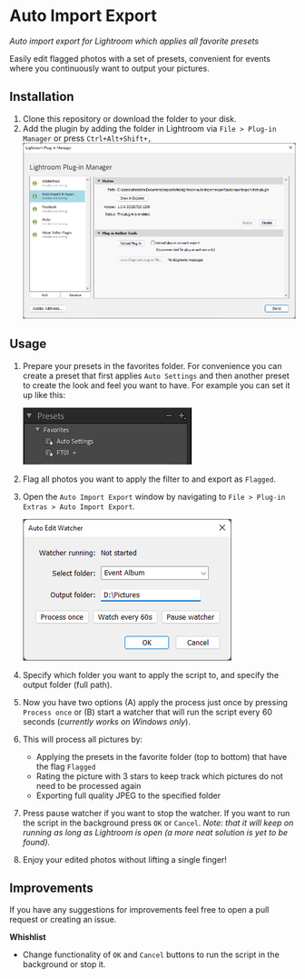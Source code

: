 # Auto Import Export
_Auto import export for Lightroom which applies all favorite presets_

Easily edit flagged photos with a set of presets, convenient for events where you continuously want to output your pictures. 

## Installation
1. Clone this repository or download the folder to your disk.
2. Add the plugin by adding the folder in Lightroom via `File > Plug-in Manager` or press `Ctrl+Alt+Shift+,`
    ![Plug-in Manager](images/2022-07-24-15-24-19.png)

## Usage
1. Prepare your presets in the favorites folder. For convenience you can create a preset that first applies `Auto Settings` and then another preset to create the look and feel you want to have. For example you can set it up like this:

    ![Favorite Presets](images/2022-07-24-15-29-30.png)

2. Flag all photos you want to apply the filter to and export as `Flagged`.

3. Open the `Auto Import Export` window by navigating to `File > Plug-in Extras > Auto Import Export`.

    ![Auto Import Export](images/2022-07-24-15-21-01.png)

4. Specify which folder you want to apply the script to, and specify the output folder (full path).

5. Now you have two options (A) apply the process just once by pressing `Process once` or (B) start a watcher that will run the script every 60 seconds (_currently works on Windows only_).

6. This will process all pictures by:
    - Applying the presets in the favorite folder (top to bottom) that have the flag `Flagged`
    - Rating the picture with 3 stars to keep track which pictures do not need to be processed again
    - Exporting full quality JPEG to the specified folder

7. Press pause watcher if you want to stop the watcher. If you want to run the script in the background press `OK` or `Cancel`. _Note: that it will keep on running as long as Lightroom is open (a more neat solution is yet to be found)._

8. Enjoy your edited photos without lifting a single finger!

## Improvements
If you have any suggestions for improvements feel free to open a pull request or creating an issue.

**Whishlist**
- Change functionality of `OK` and `Cancel` buttons to run the script in the background or stop it.